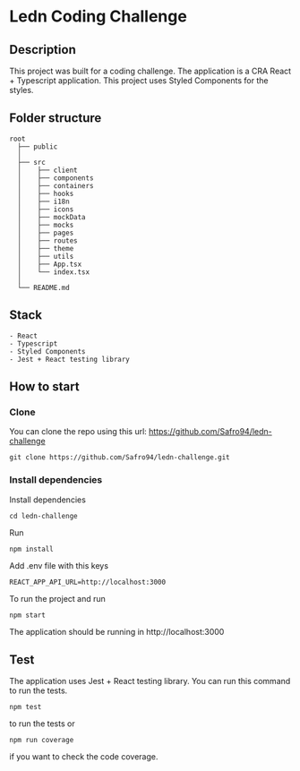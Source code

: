 # Ledn Coding Challenge

## Description

This project was built for a coding challenge. The application is a CRA React + Typescript application. This project uses Styled Components for the styles.

## Folder structure

    root
      ├── public
      │
      ├── src
      │    ├── client
      │    ├── components
      │    ├── containers
      │    ├── hooks
      │    ├── i18n
      │    ├── icons
      │    ├── mockData
      │    ├── mocks
      │    ├── pages
      │    ├── routes
      │    ├── theme
      │    ├── utils
      │    ├── App.tsx
      │    └── index.tsx
      │
      └── README.md

## Stack

    - React
    - Typescript
    - Styled Components
    - Jest + React testing library

## How to start

### Clone

You can clone the repo using this url: https://github.com/Safro94/ledn-challenge

```
git clone https://github.com/Safro94/ledn-challenge.git
```

### Install dependencies

Install dependencies

```
cd ledn-challenge
```

Run

```
npm install
```

Add .env file with this keys

```
REACT_APP_API_URL=http://localhost:3000
```

To run the project and run

```
npm start
```

The application should be running in http://localhost:3000

## Test

The application uses Jest + React testing library. You can run this command to run the tests.

```
npm test
```

to run the tests or

```
npm run coverage
```

if you want to check the code coverage.
